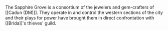 The Sapphire Grove is a consortium of the jewelers and gem-crafters of [[Cadun (DM)]]. They operate in and control the western sections of the city and their plays for power have brought them in direct confrontation with [[Brida]]'s thieves' guild. 